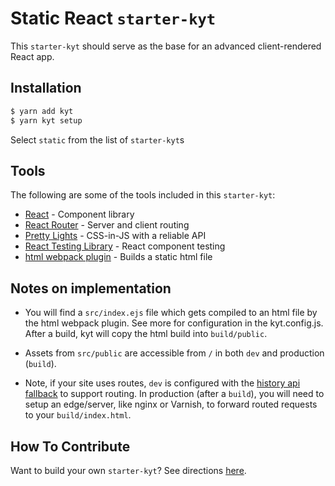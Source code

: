 # Static React `starter-kyt`

This `starter-kyt` should serve as the base for an advanced client-rendered React app.

## Installation

```sh
$ yarn add kyt
$ yarn kyt setup
```

Select `static` from the list of `starter-kyt`s

## Tools

The following are some of the tools included in this `starter-kyt`:

- [React](https://reactjs.org/) - Component library
- [React Router](https://reacttraining.com/react-router/) - Server and client routing
- [Pretty Lights](https://github.com/nytimes/pretty-lights) - CSS-in-JS with a reliable API
- [React Testing Library](https://testing-library.com/docs/react-testing-library/intro/) - React component testing
- [html webpack plugin](https://github.com/ampedandwired/html-webpack-plugin) - Builds a static html file

## Notes on implementation

- You will find a `src/index.ejs` file which gets compiled to an html file by the html webpack plugin. See more for configuration in the kyt.config.js. After a build, kyt will copy the html build into `build/public`.

- Assets from `src/public` are accessible from `/` in both `dev` and production (`build`).

- Note, if your site uses routes, `dev` is configured with the [history api fallback](https://github.com/bripkens/connect-history-api-fallback) to support routing. In production (after a `build`), you will need to setup an edge/server, like nginx or Varnish, to forward routed requests to your `build/index.html`.

## How To Contribute

Want to build your own `starter-kyt`?
See directions [here](https://github.com/NYTimes/kyt/docs/Starterkyts.md).
